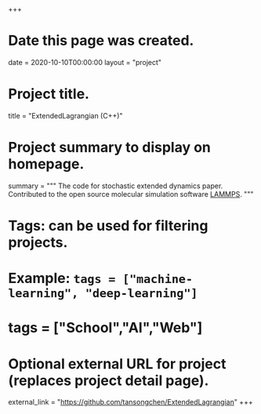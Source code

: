 +++
# Date this page was created.
date = 2020-10-10T00:00:00
layout = "project"

# Project title.
title = "ExtendedLagrangian (C++)"

# Project summary to display on homepage.
summary = """
 The code for stochastic extended dynamics paper. Contributed to the open source molecular simulation software [LAMMPS](http://lammps.sandia.gov/).
 """

# Tags: can be used for filtering projects.
# Example: `tags = ["machine-learning", "deep-learning"]`
# tags = ["School","AI","Web"]

# Optional external URL for project (replaces project detail page).
external_link = "https://github.com/tansongchen/ExtendedLagrangian"
+++

